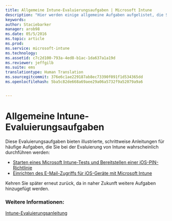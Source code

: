 ```yaml
---
title: Allgemeine Intune-Evaluierungsaufgaben | Microsoft Intune
description: "Hier werden einige allgemeine Aufgaben aufgelistet, die Sie über Intune durchführen können, z. B. das Bereitstellen einer iOS-PIN-Richtlinie und das Einrichten des E-Mail-Zugriffs. Es werden auch Links zu weiterführenden Informationen bereitgestellt."
keywords: 
author: Staciebarker
manager: arob98
ms.date: 05/5/2016
ms.topic: article
ms.prod: 
ms.service: microsoft-intune
ms.technology: 
ms.assetid: c7c2d100-793a-4ed8-b1ac-1da637a1a19d
ms.reviewer: jeffgilb
ms.suite: ems
translationtype: Human Translation
ms.sourcegitcommit: 376e6c1ae229187ab8ec73390f091f1d534365dd
ms.openlocfilehash: 5ba5c82de668a69aee29a06a5732f9a52079a9a6


---
```



# Allgemeine Intune-Evaluierungsaufgaben

Diese Evaluierungsaufgaben bieten illustrierte, schrittweise Anleitungen für häufige Aufgaben, die Sie bei der Evaluierung von Intune wahrscheinlich durchführen werden:

- [Starten eines Microsoft Intune-Tests und Bereitstellen einer iOS-PIN-Richtlinie](start-a-microsoft-intune-trial-and-deploy-ios-pin-policy.md)
- [Einrichten des E-Mail-Zugriffs für iOS-Geräte mit Microsoft Intune](set-up-email-access-for-ios-devices-using-microsoft-intune.md)

Kehren Sie später erneut zurück, da in naher Zukunft weitere Aufgaben hinzugefügt werden.

### Weitere Informationen:
[Intune-Evaluierungsanleitung](get-started-with-a-30-day-trial-of-microsoft-intune.md)



<!--HONumber=Jul16_HO3-->



